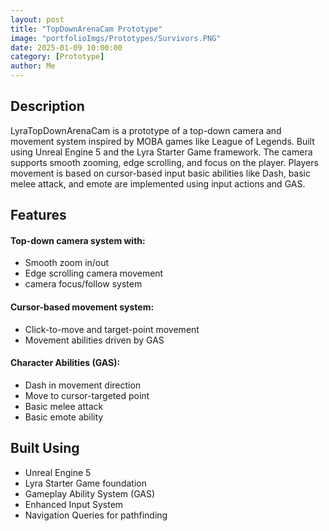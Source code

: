 ```yaml
---
layout: post
title: "TopDownArenaCam Prototype"
image: "portfolioImgs/Prototypes/Survivors.PNG"
date: 2025-01-09 10:00:00
category: [Prototype]
author: Me
---
```


## Description
LyraTopDownArenaCam is a prototype of a top-down camera and movement system inspired by MOBA games like League of Legends. Built using Unreal Engine 5 and the Lyra Starter Game framework. The camera supports smooth zooming, edge scrolling, and focus on the player. Players movement is based on cursor-based input basic abilities like Dash, basic melee attack, and emote are implemented using input actions and GAS.

## Features
#### Top-down camera system with:
  - Smooth zoom in/out
  - Edge scrolling camera movement
  - camera focus/follow system

#### Cursor-based movement system:
- Click-to-move and target-point movement
- Movement abilities driven by GAS

#### Character Abilities (GAS):
- Dash in movement direction
- Move to cursor-targeted point 
- Basic melee attack
- Basic emote ability

## Built Using
- Unreal Engine 5
- Lyra Starter Game foundation
- Gameplay Ability System (GAS)
- Enhanced Input System
- Navigation Queries for pathfinding